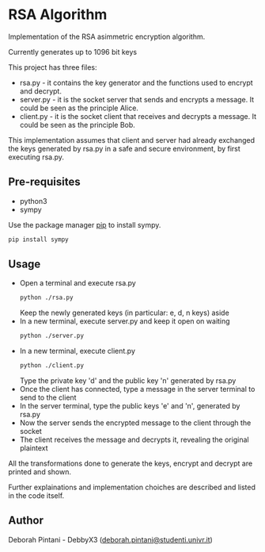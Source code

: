 # RSA Algorithm

Implementation of the RSA asimmetric encryption algorithm. 

Currently generates up to 1096 bit keys

This project has three files:
* rsa.py - it contains the key generator and the functions used to encrypt and decrypt.
* server.py - it is the socket server that sends and encrypts a message. It could be seen as the principle Alice.
* client.py - it is the socket client that receives and decrypts a message. It could be seen as the principle Bob.

This implementation assumes that client and server had already exchanged the keys generated by rsa.py in a safe and secure environment, by first executing rsa.py.

## Pre-requisites

* python3
* sympy

Use the package manager [pip](https://pip.pypa.io/en/stable/) to install sympy.

```bash
pip install sympy
```

## Usage

* Open a terminal and execute rsa.py
  ```bash
  python ./rsa.py
  ```
  Keep the newly generated keys (in particular: e, d, n keys) aside
* In a new terminal, execute server.py and keep it open on waiting
  ```bash
  python ./server.py
  ```
* In a new terminal, execute client.py
  ```bash
  python ./client.py
  ```
  Type the private key 'd' and the public key 'n' generated by rsa.py
* Once the client has connected, type a message in the server terminal to send to the client
* In the server terminal, type the public keys 'e' and 'n', generated by rsa.py
* Now the server sends the encrypted message to the client through the socket
* The client receives the message and decrypts it, revealing the original plaintext

All the transformations done to generate the keys, encrypt and decrypt are printed and shown.
  
Further explainations and implementation choiches are described and listed in the code itself.

## Author
Deborah Pintani - DebbyX3 (deborah.pintani@studenti.univr.it)
